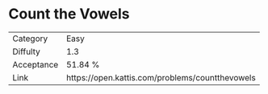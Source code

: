 # Count the Vowels

<table>
    <tr>
        <td>Category</td>
        <td>Easy</td>
    </tr>
    <tr>
        <td>Diffulty</td>
        <td>1.3</td>
    </tr>
    <tr>
        <td>Acceptance</td>
        <td>51.84 %</td>
    </tr>
    <tr>
        <td>Link</td>
        <td>https://open.kattis.com/problems/countthevowels</td>
    </tr>
</table>